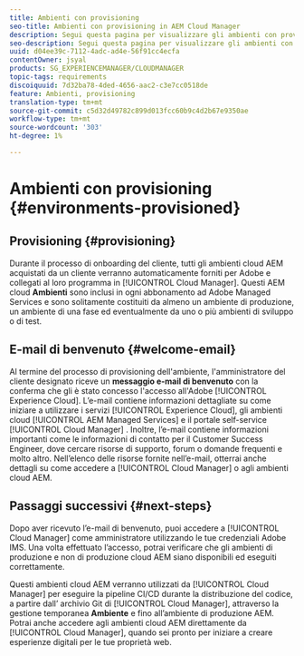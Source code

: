 ```yaml
---
title: Ambienti con provisioning
seo-title: Ambienti con provisioning in AEM Cloud Manager
description: Segui questa pagina per visualizzare gli ambienti con provisioning disponibili in Cloud Manager
seo-description: Segui questa pagina per visualizzare gli ambienti con provisioning disponibili in AEM Cloud Manager.
uuid: d04ee39c-7112-4adc-ad4e-56f91cc4ecfa
contentOwner: jsyal
products: SG_EXPERIENCEMANAGER/CLOUDMANAGER
topic-tags: requirements
discoiquuid: 7d32ba78-4ded-4656-aac2-c3e7cc0518de
feature: Ambienti, provisioning
translation-type: tm+mt
source-git-commit: c5d32d49782c899d013fcc60b9c4d2b67e9350ae
workflow-type: tm+mt
source-wordcount: '303'
ht-degree: 1%

---
```



# Ambienti con provisioning {#environments-provisioned}

## Provisioning {#provisioning}

Durante il processo di onboarding del cliente, tutti gli ambienti cloud AEM acquistati da un cliente verranno automaticamente forniti per Adobe e collegati al loro programma in [!UICONTROL Cloud Manager]. Questi AEM cloud **Ambienti** sono inclusi in ogni abbonamento ad Adobe Managed Services e sono solitamente costituiti da almeno un ambiente di produzione, un ambiente di una fase ed eventualmente da uno o più ambienti di sviluppo o di test.

## E-mail di benvenuto {#welcome-email}

Al termine del processo di provisioning dell&#39;ambiente, l&#39;amministratore del cliente designato riceve un **messaggio e-mail di benvenuto** con la conferma che gli è stato concesso l&#39;accesso all&#39;Adobe [!UICONTROL Experience Cloud]. L’e-mail contiene informazioni dettagliate su come iniziare a utilizzare i servizi [!UICONTROL Experience Cloud], gli ambienti cloud [!UICONTROL AEM Managed Services] e il portale self-service [!UICONTROL Cloud Manager] . Inoltre, l’e-mail contiene informazioni importanti come le informazioni di contatto per il Customer Success Engineer, dove cercare risorse di supporto, forum o domande frequenti e molto altro. Nell’elenco delle risorse fornite nell’e-mail, otterrai anche dettagli su come accedere a [!UICONTROL Cloud Manager] o agli ambienti cloud AEM.

## Passaggi successivi {#next-steps}

Dopo aver ricevuto l’e-mail di benvenuto, puoi accedere a [!UICONTROL Cloud Manager] come amministratore utilizzando le tue credenziali Adobe IMS. Una volta effettuato l’accesso, potrai verificare che gli ambienti di produzione e non di produzione cloud AEM siano disponibili ed eseguiti correttamente.

Questi ambienti cloud AEM verranno utilizzati da [!UICONTROL Cloud Manager] per eseguire la pipeline CI/CD durante la distribuzione del codice, a partire dall’ archivio Git di [!UICONTROL Cloud Manager], attraverso la gestione temporanea **Ambiente** e fino all’ambiente di produzione AEM. Potrai anche accedere agli ambienti cloud AEM direttamente da [!UICONTROL Cloud Manager], quando sei pronto per iniziare a creare esperienze digitali per le tue proprietà web.
